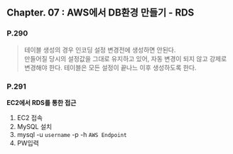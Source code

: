 ## **Chapter. 07 : AWS에서 DB환경 만들기 - RDS**

### **P.290**

> 테이블 생성의 경우 인코딩 설정 변경전에 생성하면 안된다.  
> 만들어질 당시의 설정값을 그대로 유지하고 있어, 자동 변경이 되지 않고 강제로 변경해야 한다.
> 테이블은 모든 설정이 끝나느 이후 생성하도록 한다.

### **P.291**

**EC2에서 RDS를 통한 접근**

1. EC2 접속
2. MySQL 설치
3. mysql -u `username` -p -h `AWS Endpoint`
4. PW입력
